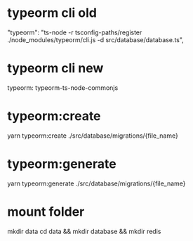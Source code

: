 # typeorm cli old
"typeorm": "ts-node -r tsconfig-paths/register ./node_modules/typeorm/cli.js -d src/database/database.ts",

# typeorm cli new
typeorm: typeorm-ts-node-commonjs

# typeorm:create
yarn typeorm:create ./src/database/migrations/{file_name}

# typeorm:generate
yarn typeorm:generate ./src/database/migrations/{file_name}

# mount folder
mkdir data
cd data && mkdir database && mkdir redis
